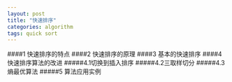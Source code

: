 ```yaml
---
layout: post
title: "快速排序"
categories: algorithm
tags: quick sort
---
```


####1 快速排序的特点
####2 快速排序的原理
####3 基本的快速排序
####4 快速排序算法的改进
#####4.1切换到插入排序
#####4.2三取样切分
#####4.3熵最优算法
#####5 算法应用实例

